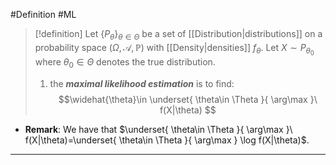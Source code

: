 #Definition #ML 

> [!definition]
> Let $\{ P_{\theta} \}_{\theta\in \Theta}$ be a set of [[Distribution|distributions]] on a probability space $(\Omega,\mathcal{A},\mathbb{P})$ with [[Density|densities]] $f_{\theta}$. Let $X\sim P_{\theta_{0}}$ where $\theta_{0}\in \Theta$ denotes the true distribution. 
> 1. the ***maximal likelihood estimation*** is to find: $$\widehat{\theta}\in \underset{ \theta\in \Theta }{ \arg\max }\ f(X|\theta) $$
- **Remark**: We have that $\underset{ \theta\in \Theta }{ \arg\max }\ f(X|\theta)=\underset{ \theta\in \Theta }{ \arg\max } \log f(X|\theta)$.
---
